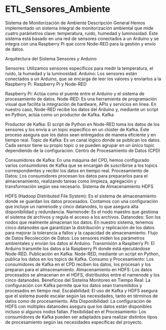 # ETL_Sensores_Ambiente

Sistema de Monitorización de Ambiente
Descripción General
Hemos implementado un sistema integral de monitorización ambiental que mide cuatro parámetros clave: temperatura, ruido, humedad y luminosidad. Este sistema está basado en una red de sensores conectados a un Arduino y se integra con una Raspberry Pi que corre Node-RED para la gestión y envío de datos.

Arquitectura del Sistema
Sensores y Arduino

Sensores: Utilizamos sensores específicos para medir la temperatura, el ruido, la humedad y la luminosidad.
Arduino: Los sensores están conectados a un Arduino, que se encarga de leer los valores y enviarlos a la Raspberry Pi.
Raspberry Pi y Node-RED

Raspberry Pi: Actúa como el puente entre el Arduino y el sistema de procesamiento de datos.
Node-RED: Es una herramienta de programación visual que facilita la integración de hardware, APIs y servicios en línea. En nuestro caso, Node-RED recibe los datos del Arduino y, mediante un script en Python, actúa como un productor de Kafka.
Kafka

Productor de Kafka: El script de Python en Node-RED toma los datos de los sensores y los envía a un topic específico en un clúster de Kafka. Este proceso asegura que los datos sean entregados de manera eficiente y en tiempo real.
Topic de Kafka: Es un canal lógico donde se publican los datos. Cada sensor tiene su propio topic o se pueden agrupar en un único topic dependiendo de la configuración.
Centro de Procesamiento de Datos (CPD)

Consumidores de Kafka: En una máquina del CPD, hemos configurado varios consumidores de Kafka que se encargan de suscribirse a los topics correspondientes y recibir los datos en tiempo real.
Procesamiento de Datos: Los consumidores procesan los datos para prepararlos para el almacenamiento, realizando tareas como limpieza, agregación y transformación según sea necesario.
Sistema de Almacenamiento HDFS

HDFS (Hadoop Distributed File System): Es el sistema de almacenamiento donde se guardan los datos procesados. Contamos con una configuración que incluye un namenode y cinco datanodes, lo que asegura alta disponibilidad y redundancia.
Namenode: Es el nodo maestro que gestiona el sistema de archivos y regula el acceso a los archivos.
Datanodes: Son los nodos que realmente almacenan los datos. En nuestro sistema, tenemos cinco datanodes que garantizan la distribución y replicación de los datos para mejorar la tolerancia a fallos y la capacidad de almacenamiento.
Flujo de Datos
Recolección de Datos: Los sensores miden los parámetros ambientales y envían los datos al Arduino.
Transmisión a Raspberry Pi: El Arduino transmite los datos a la Raspberry Pi donde está ejecutándose Node-RED.
Publicación en Kafka: Node-RED, mediante un script en Python, publica los datos en los topics de Kafka.
Consumo y Procesamiento: Los consumidores de Kafka en el CPD reciben los datos, los procesan y los preparan para el almacenamiento.
Almacenamiento en HDFS: Los datos procesados se almacenan en el HDFS, distribuidos entre el namenode y los cinco datanodes.
Beneficios del Sistema
Monitoreo en Tiempo Real: La configuración con Kafka permite que los datos sean transmitidos y procesados en tiempo real.
Escalabilidad: El uso de Kafka y HDFS asegura que el sistema puede escalar según las necesidades, tanto en términos de datos como de procesamiento.
Alta Disponibilidad: La configuración de HDFS con múltiples datanodes asegura que los datos están disponibles incluso si algunos nodos fallan.
Flexibilidad en el Procesamiento: Los consumidores de Kafka pueden ser adaptados para realizar distintos tipos de procesamiento según las necesidades específicas del proyecto.
